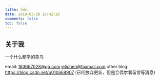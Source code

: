 ```yaml
---
title: 历历
date: 2018-03-28 16:42:28
comments: false
toc: false
---
```

## 关于我
一个什么都学的菜鸟

email: 183667028@qq.com
ielichen@foxmail.com
other blog: https://blog.csdn.net/u010668907 (已经放弃更新，但是会偶尔看留言等消息)
